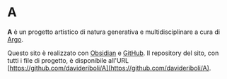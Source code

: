 # A

**A** è un progetto artistico di natura generativa e multidisciplinare a cura di [Argo](https://arg.ooo).

Questo sito è realizzato con [Obsidian](https://obsidian.md) e [GitHub](https://github.com). Il repository del sito, con tutti i file di progetto, è disponibile all'URL [https://github.com/davideriboli/A](https://github.com/davideriboli/A).